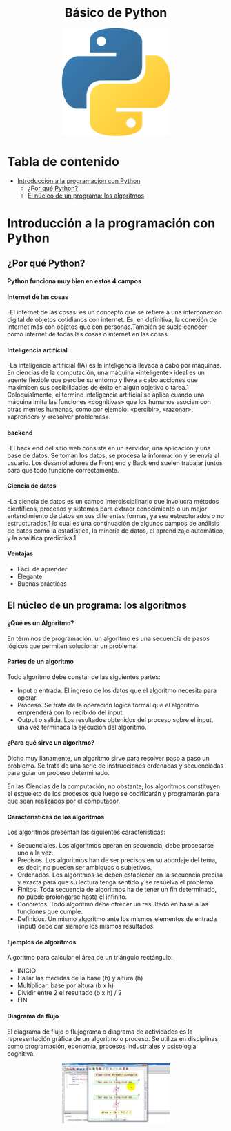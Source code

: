 <div align="center">
  <h1>Básico de Python</h1>
</div>

<div align="center"> 
  <img src="img/python.png" width="250">
</div>

# Tabla de contenido
- [Introducción a la programación con Python](#Introducción-a-la-programación-con-Python)
    - [¿Por qué Python?](#¿Por-qué-Python?)
    - [El núcleo de un programa: los algoritmos](#El-núcleo-de-un-programa-los-algoritmos)




# <a name="Introducción-a-la-programación-con-Python">Introducción a la programación con Python</a>

## <a name="¿Por-qué-Python?">¿Por qué Python?</a>

#### Python funciona muy bien en estos 4 campos 

#### Internet de las cosas

-El internet de las cosas ​ es un concepto que se refiere a una interconexión digital de objetos cotidianos con internet.​​ Es, en definitiva, la conexión de internet más con objetos que con personas.​ También se suele conocer como internet de todas las cosas o internet en las cosas.

#### Inteligencia artificial 


-La inteligencia artificial (IA) es la inteligencia llevada a cabo por máquinas. En ciencias de la computación, una máquina «inteligente» ideal es un agente flexible que percibe su entorno y lleva a cabo acciones que maximicen sus posibilidades de éxito en algún objetivo o tarea.1​ Coloquialmente, el término inteligencia artificial se aplica cuando una máquina imita las funciones «cognitivas» que los humanos asocian con otras mentes humanas, como por ejemplo: «percibir», «razonar», «aprender» y «resolver problemas».

#### backend

-El back end del sitio web consiste en un servidor, una aplicación y una base de datos. Se toman los datos, se procesa la información y se envía al usuario. Los desarrolladores de Front end y Back end suelen trabajar juntos para que todo funcione correctamente.

#### Ciencia de datos

-La ciencia de datos es un campo interdisciplinario que involucra métodos científicos, procesos y sistemas para extraer conocimiento o un mejor entendimiento de datos en sus diferentes formas, ya sea estructurados o no estructurados,1​ lo cual es una continuación de algunos campos de análisis de datos como la estadística, la minería de datos, el aprendizaje automático, y la analítica predictiva.1​

#### Ventajas 
- Fácil de aprender
- Elegante
- Buenas prácticas

## <a name="El-núcleo-de-un-programa-los-algoritmos">El núcleo de un programa: los algoritmos</a>

#### ¿Qué es un Algoritmo?

En términos de programación, un algoritmo es una secuencia de pasos lógicos que permiten solucionar un problema.

#### Partes de un algoritmo
Todo algoritmo debe constar de las siguientes partes:

- Input o entrada. El ingreso de los datos que el algoritmo necesita para operar.
- Proceso. Se trata de la operación lógica formal que el algoritmo emprenderá con lo recibido del input.
- Output o salida. Los resultados obtenidos del proceso sobre el input, una vez terminada la ejecución del algoritmo.

#### ¿Para qué sirve un algoritmo?
Dicho muy llanamente, un algoritmo sirve para resolver paso a paso un problema. Se trata de una serie de instrucciones ordenadas y secuenciadas para guiar un proceso determinado.

En las Ciencias de la computación, no obstante, los algoritmos constituyen el esqueleto de los procesos que luego se codificarán y programarán para que sean realizados por el computador.

#### Características de los algoritmos

Los algoritmos presentan las siguientes características:

- Secuenciales. Los algoritmos operan en secuencia, debe procesarse uno a la vez.
- Precisos. Los algoritmos han de ser precisos en su abordaje del tema, es decir, no pueden ser ambiguos o subjetivos.
- Ordenados. Los algoritmos se deben establecer en la secuencia precisa y exacta para que su lectura tenga sentido y se resuelva el problema.
- Finitos. Toda secuencia de algoritmos ha de tener un fin determinado, no puede prolongarse hasta el infinito.
- Concretos. Todo algoritmo debe ofrecer un resultado en base a las funciones que cumple.
- Definidos. Un mismo algoritmo ante los mismos elementos de entrada (input) debe dar siempre los mismos resultados.

#### Ejemplos de algoritmos

Algoritmo para calcular el área de un triángulo rectángulo:

- INICIO
- Hallar las medidas de la base (b) y altura (h)
- Multiplicar: base por altura (b x h)
- Dividir entre 2 el resultado (b x h) / 2
- FIN

#### Diagrama de flujo

El diagrama de flujo o flujograma o diagrama de actividades es la representación gráfica de un algoritmo o proceso. Se utiliza en disciplinas como programación, economía, procesos industriales y psicología cognitiva.


<div align="center"> 
  <img src="img/Diagrama-de-flujo.jpg" width="250">
</div>
